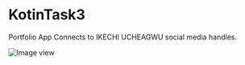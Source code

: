 # KotinTask3
Portfolio App
Connects to IKECHI UCHEAGWU social media handles.

![Image view](https://github.com/iykeafrica/KotinTask3/issues/1)
